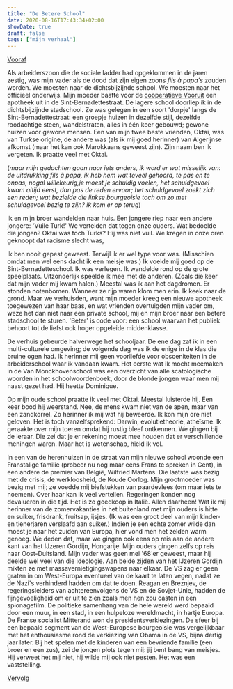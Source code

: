 ```yaml
---
title: "De Betere School"
date: 2020-08-16T17:43:34+02:00
showDate: true
draft: false
tags: ["mijn verhaal"]
---
```


[Vooraf](https://wimchristiaenszelf.netlify.app/posts/de-late-jaren-zeventig/)

Als arbeiderszoon die de sociale ladder had opgeklommen in de jaren zestig, was mijn vader als de dood dat zijn eigen zoons *fils à papa's* zouden worden. We moesten naar de dichtsbijzijnde school. We moesten naar het officieel onderwijs. Mijn moeder baatte voor de [coöperatieve Vooruit](https://www.coopapotheken.be/) een apotheek uit in de Sint-Bernadettestraat. De lagere school doorliep ik in de dichtsbijzijnde stadschool. Ze  was gelegen in een soort 'dorpje' langs de Sint-Bernadettestraat: een groepje huizen in dezelfde stijl, dezelfde roodachtige steen, wandelstraten, alles in één keer gebouwd; gewone huizen voor gewone mensen. Een van mijn twee beste vrienden, Oktai, was van Turkse origine, de andere was (als ik mij goed herinner) van Algerijnse afkomst (maar het kan ook Marokkaans geweest zijn). Zijn naam ben ik vergeten. Ik praatte veel met Oktai. 

(*maar mijn gedachten gaan naar iets anders, ik word er wat misselijk van: de uitdrukking fils à papa, ik heb hem wat teveel gehoord, te pas en te onpas, nogal willekeurig,je moest je schuldig voelen, het schuldgevoel kwam altijd eerst, dan pas de reden ervoor; het schuldgevoel zoekt zich een reden; wat bezielde die linkse bourgeoisie toch om zo met schuldgevoel bezig te zijn? ik kom er op terug*) 

Ik en mijn broer wandelden naar huis. Een jongere riep naar een andere jongere: 'Vuile Turk!' We vertelden dat tegen onze ouders. Wat bedoelde die jongen? Oktai was toch Turks? Hij was niet vuil. We kregen in onze oren geknoopt dat racisme slecht was,

Ik ben nooit gepest geweest. Terwijl ik er wel type voor was. (Misschien omdat men wel eens dacht ik een meisje was.) Ik voelde mij goed op de Sint-Bernadetteschool. Ik was verlegen. Ik wandelde rond op de grote speelplaats. Uitzonderlijk speelde ik mee met de anderen. (Zoals die keer dat mijn vader mij kwam halen.) Meestal was ik aan het dagdromen. Er stonden notenbomen. Wanneer ze rijp waren klom men erin. Ik keek naar de grond. Maar we verhuisden, want mijn moeder kreeg een nieuwe apotheek toegewezen van haar baas, en wat vrienden overtuigden mijn vader om, weze het dan niet naar een private school, mij en mijn broer naar een betere stadschool te sturen. 'Beter' is code voor: een school waarvan het publiek behoort tot de liefst ook hoger opgeleide middenklasse. 

De verhuis gebeurde halverwege het schooljaar. De ene dag zat ik in een multi-culturele omgeving; de volgende dag was ik de enige in de klas die bruine ogen had. Ik herinner mij geen voorliefde voor obsceniteiten in de arbeiderschool waar ik vandaan kwam. Het eerste wat ik mocht meemaken in de Van Monckhovenschool was een overzicht van alle scatologische woorden in het schoolwoordenboek, door de blonde jongen waar men mij naast gezet had. Hij heette Dominique.

Op mijn oude school praatte ik veel met Oktai. Meestal luisterde hij. Een keer bood hij weerstand. Nee, de mens kwam niet van de apen, maar van een zandkorrel. Zo herinner ik mij wat hij beweerde. Ik kon mijn ore niet geloven. Het is toch vanzelfsprekend: Darwin, evolutietheorie, atheïsme. Ik geraakte over mijn toeren omdat hij rustig bleef ontkennen. We gingen bij de leraar. Die zei dat je er rekening moest mee houden dat er verschillende meningen waren. Maar het is wetenschap, hield ik vol. 

In een van de herenhuizen in de straat van mijn nieuwe school woonde een Franstalige familie (probeer nu nog maar eens Frans te spreken in Gent), in een andere de premier van België, Wilfried Martens. Die laatste was bezig met de crisis, de werkloosheid, de Koude Oorlog. Mijn grootmoeder was bezig met mij; ze voedde mij biefstukken van paardevlees (om maar iets te noemen). Over haar kan ik veel vertellen. Regeringen konden nog devalueren in die tijd. Het is zo goedkoop in Italië. Allen daarheen! Wat ik mij herinner van de zomervakanties in het buitenland met mijn ouders is hitte en suiker, frisdrank, fruitsap, ijsjes. (Ik was een groot deel van mijn kinder- en tienerjaren verslaafd aan suiker.) Indien je een echte zomer wilde dan moest je naar het zuiden van Europa, hier vond men het zelden warm genoeg. We deden dat, maar we gingen ook eens op reis aan de andere kant van het IJzeren Gordijn, Hongarije. Mijn ouders gingen zelfs op reis naar Oost-Duitsland. Mijn vader was geen mei '68'er geweest, maar hij deelde wel veel van die ideologie. Aan beide zijden van het IJzeren Gordijn mikten ze met massavernietigingswapens naar elkaar. De VS zag er geen graten in om West-Europa eventueel van de kaart te laten vegen, nadat ze de Nazi's verhinderd hadden om dat te doen. Reagan en Breznjev, de regeringsleiders van achtereenvolgens de VS en de Sovjet-Unie, hadden de fijngevoeligheid om er uit te zien zoals men hen zou casten in een spionagefilm. De politieke samenhang van de hele wereld werd bepaald door een muur, in een stad, in een hulpeloze wereldmacht, in hartje Europa. De Franse socialist Mitterand won de presidentsverkiezingen. De sfeer bij een bepaald segment van de West-Europese bourgeoisie was vergelijkbaar met het enthousiasme rond de verkiezing van Obama in de VS, bijna dertig jaar later. Bij het spelen met de kinderen van een bevriende familie (een broer en een zus), zei de jongen plots tegen mij: jij bent bang van meisjes. Hij verweet het mij niet, hij wilde mij ook niet pesten. Het was een vaststelling.

[Vervolg](https://wimchristiaenszelf.netlify.app/posts/millet-vest-in-de-kast/)